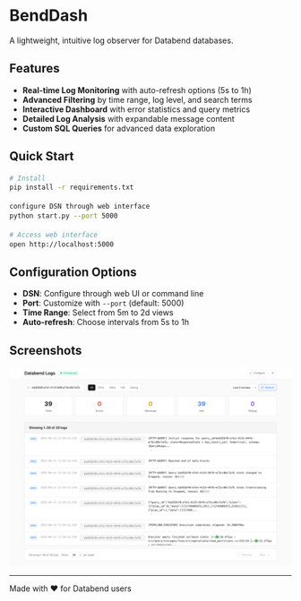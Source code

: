 # BendDash

A lightweight, intuitive log observer for Databend databases.

## Features

- **Real-time Log Monitoring** with auto-refresh options (5s to 1h)
- **Advanced Filtering** by time range, log level, and search terms
- **Interactive Dashboard** with error statistics and query metrics
- **Detailed Log Analysis** with expandable message content
- **Custom SQL Queries** for advanced data exploration

## Quick Start

```bash
# Install
pip install -r requirements.txt

configure DSN through web interface
python start.py --port 5000

# Access web interface
open http://localhost:5000
```

## Configuration Options

- **DSN**: Configure through web UI or command line
- **Port**: Customize with `--port` (default: 5000)
- **Time Range**: Select from 5m to 2d views
- **Auto-refresh**: Choose intervals from 5s to 1h

## Screenshots

![alt text](image.png)

---

Made with ❤️ for Databend users
